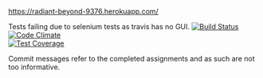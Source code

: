 https://radiant-beyond-9376.herokuapp.com/  
  
Tests failing due to selenium tests as travis has no GUI. 
[![Build Status](https://travis-ci.org/Valtis/Ratebeer.svg?branch=master)](https://travis-ci.org/Valtis/Ratebeer)  
[![Code Climate](https://codeclimate.com/github/Valtis/Ratebeer/badges/gpa.svg)](https://codeclimate.com/github/Valtis/Ratebeer)  
[![Test Coverage](https://codeclimate.com/github/Valtis/Ratebeer/badges/coverage.svg)](https://codeclimate.com/github/Valtis/Ratebeer)  

Commit messages refer to the completed assignments and as such are not too informative.
